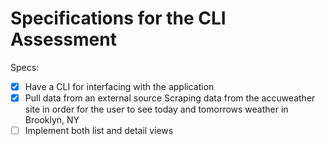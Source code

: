 # Specifications for the CLI Assessment

Specs:
- [x] Have a CLI for interfacing with the application
- [x] Pull data from an external source
Scraping data from the accuweather site in order for the user to see today and tomorrows weather in Brooklyn, NY
- [ ] Implement both list and detail views
